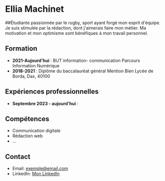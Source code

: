 # Ellia Machinet

##Étudiante passionnée par le rugby, sport ayant forgé mon esprit d'équipe. Je suis stimulée par la rédaction, dont j'aimerais faire mon métier. Ma motivation et mon optimisme sont bénéfiques à mon travail personnel. 
## Formation
- **2021-Aujourd'hui** : BUT information- communication
Parcours Information Numérique
- **2018-2021** : Diplôme du baccalauréat général Mention Bien
Lycée de Borda, Dax, 40100

## Expériences professionnelles
- **Septembre 2023 - aujourd'hui** : 

## Compétences
- Communication digitale
- Rédaction web
- ...

## Contact
- Email: exemple@email.com
- LinkedIn: [Mon LinkedIn](https://www.linkedin.com/in/monprofil/)

